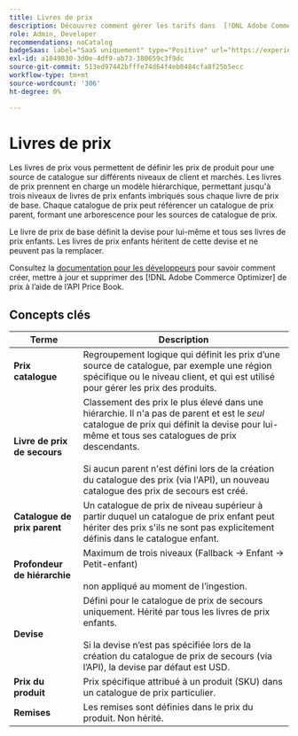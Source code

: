 ```yaml
---
title: Livres de prix
description: Découvrez comment gérer les tarifs dans  [!DNL Adobe Commerce Optimizer].
role: Admin, Developer
recommendations: noCatalog
badgeSaas: label="SaaS uniquement" type="Positive" url="https://experienceleague.adobe.com/fr/docs/commerce/user-guides/product-solutions" tooltip="S’applique uniquement aux projets Adobe Commerce as a Cloud Service et Adobe Commerce Optimizer (infrastructure SaaS gérée par Adobe)."
exl-id: a1849830-3d0e-4df9-ab73-380659c3f9dc
source-git-commit: 513ed97442bfffe74d64f4eb0484cfa8f25b5ecc
workflow-type: tm+mt
source-wordcount: '306'
ht-degree: 0%

---
```


# Livres de prix

Les livres de prix vous permettent de définir les prix de produit pour une source de catalogue sur différents niveaux de client et marchés. Les livres de prix prennent en charge un modèle hiérarchique, permettant jusqu&#39;à trois niveaux de livres de prix enfants imbriqués sous chaque livre de prix de base. Chaque catalogue de prix peut référencer un catalogue de prix parent, formant une arborescence pour les sources de catalogue de prix.

Le livre de prix de base définit la devise pour lui-même et tous ses livres de prix enfants. Les livres de prix enfants héritent de cette devise et ne peuvent pas la remplacer.

Consultez la [documentation pour les développeurs](https://developer.adobe.com/commerce/services/reference/rest/) pour savoir comment créer, mettre à jour et supprimer des [!DNL Adobe Commerce Optimizer] de prix à l’aide de l’API Price Book.

## Concepts clés

| Terme | Description |
|------|-------------|
| **Prix catalogue** | Regroupement logique qui définit les prix d’une source de catalogue, par exemple une région spécifique ou le niveau client, et qui est utilisé pour gérer les prix des produits. |
| **Livre de prix de secours** | Classement des prix le plus élevé dans une hiérarchie. Il n&#39;a pas de parent et est le *seul* catalogue de prix qui définit la devise pour lui-même et tous ses catalogues de prix descendants.<br/><br/>Si aucun parent n&#39;est défini lors de la création du catalogue des prix (via l&#39;API), un nouveau catalogue des prix de secours est créé. |
| **Catalogue de prix parent** | Un catalogue de prix de niveau supérieur à partir duquel un catalogue de prix enfant peut hériter des prix s&#39;ils ne sont pas explicitement définis dans le catalogue enfant. |
| **Profondeur de hiérarchie** | Maximum de trois niveaux (Fallback -> Enfant -> Petit-enfant)<br/><br/>non appliqué au moment de l’ingestion. |
| **Devise** | Défini pour le catalogue de prix de secours uniquement. Hérité par tous les livres de prix enfants.<br/><br/>Si la devise n’est pas spécifiée lors de la création du catalogue de prix de secours (via l’API), la devise par défaut est USD. |
| **Prix du produit** | Prix spécifique attribué à un produit (SKU) dans un catalogue de prix particulier. |
| **Remises** | Les remises sont définies dans le prix du produit. Non hérité. |
